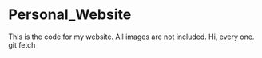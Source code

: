 # Personal_Website
This is the code for my website. All images are not included. 
Hi, every one. 
git fetch
